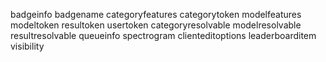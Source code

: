 badgeinfo
badgename
categoryfeatures
categorytoken
modelfeatures
modeltoken
resultoken
usertoken
categoryresolvable
modelresolvable
resultresolvable
queueinfo
spectrogram
clienteditoptions
leaderboarditem
visibility